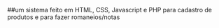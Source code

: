 ##um sistema feito em HTML, CSS, Javascript e PHP para cadastro de produtos e para fazer romaneios/notas

